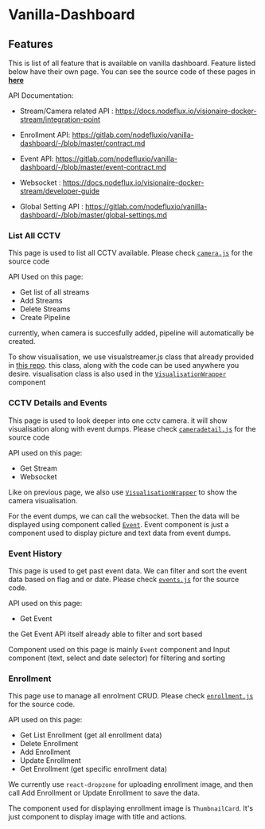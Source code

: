# Vanilla-Dashboard

## Features

This is list of all feature that is available on vanilla dashboard. Feature listed below have their own page. You can see the source code of these pages in [**here**](https://gitlab.com/nodefluxio/vanilla-dashboard/-/tree/master/client/src/components/pages)

API Documentation:
- Stream/Camera related API : https://docs.nodeflux.io/visionaire-docker-stream/integration-point

- Enrollment API: https://gitlab.com/nodefluxio/vanilla-dashboard/-/blob/master/contract.md

- Event API: https://gitlab.com/nodefluxio/vanilla-dashboard/-/blob/master/event-contract.md

- Websocket : https://docs.nodeflux.io/visionaire-docker-stream/developer-guide

- Global Setting API : https://gitlab.com/nodefluxio/vanilla-dashboard/-/blob/master/global-settings.md

### List All CCTV

This page is used to list all CCTV available. Please check [`camera.js`](https://gitlab.com/nodefluxio/vanilla-dashboard/-/blob/master/client/src/components/pages/camera.js) for the source code

API Used on this page:
- Get list of all streams
- Add Streams
- Delete Streams
- Create Pipeline

currently, when camera is succesfully added, pipeline will automatically be created.

To show visualisation, we use visualstreamer.js class that already provided in [this repo](https://gitlab.com/nodefluxio/vanilla-dashboard/-/blob/master/client/public/js/visualstreamer.js). this class, along with the code can be used anywhere you desire. visualisation class is also used in the [`VisualisationWrapper`](https://gitlab.com/nodefluxio/vanilla-dashboard/-/blob/master/client/src/components/molecules/VisualisationWrapper/index.js) component


### CCTV Details and Events

This page is used to look deeper into one cctv camera. it will show visualisation along with event dumps. Please check [`cameradetail.js`](https://gitlab.com/nodefluxio/vanilla-dashboard/-/blob/master/client/src/components/pages/cameradetail.js) for the source code

API used on this page:
- Get Stream
- Websocket

Like on previous page, we also use [`VisualisationWrapper`](https://gitlab.com/nodefluxio/vanilla-dashboard/-/blob/master/client/src/components/molecules/VisualisationWrapper/index.js) to show the camera visualisation.

For the event dumps, we can call the websocket. Then the data will be displayed using component called [`Event`](https://gitlab.com/nodefluxio/vanilla-dashboard/-/blob/master/client/src/components/molecules/Event/index.js). Event component is just a component used to display picture and text data from event dumps.

### Event History

This page is used to get past event data. We can filter and sort the event data based on flag and or date. Please check [`events.js`]((https://gitlab.com/nodefluxio/vanilla-dashboard/-/blob/master/client/src/components/pages/events.js)) for the source code.

API used on this page:
- Get Event

the Get Event API itself already able to filter and sort based

Component used on this page is mainly `Event` component and Input component (text, select and date selector) for filtering and sorting

### Enrollment

This page use to manage all enrolment CRUD. Please check
[`enrollment.js`]((https://gitlab.com/nodefluxio/vanilla-dashboard/-/blob/master/client/src/components/pages/camera.js)) for the source code.

API used on this page:
- Get List Enrollment (get all enrollment data)
- Delete Enrollment
- Add Enrollment
- Update Enrollment
- Get Enrollment (get specific enrollment data)

We currently use `react-dropzone` for uploading enrollment image, and then call Add Enrollment or Update Enrollment to save the data. 

The component used for displaying enrollment image is `ThumbnailCard`. It's just component to display image with title and actions.

